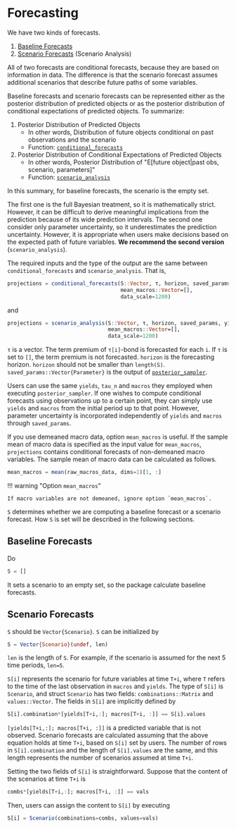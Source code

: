 # Forecasting

We have two kinds of forecasts.

1. [Baseline Forecasts](@ref)
2. [Scenario Forecasts](@ref) (Scenario Analysis)

All of two forecasts are conditional forecasts, because they are based on information in data. The difference is that the scenario forecast assumes additional scenarios that describe future paths of some variables.

Baseline forecasts and scenario forecasts can be represented either as the posterior distribution of predicted objects or as the posterior distribution of conditional expectations of predicted objects. To summarize:

1. Posterior Distribution of Predicted Objects
   - In other words, Distribution of future objects conditional on past observations and the scenario
   - Function: [`conditional_forecasts`](@ref)
2. Posterior Distribution of Conditional Expectations of Predicted Objects
   - In other words, Posterior Distribution of "E[future object|past obs, scenario, parameters]"
   - Function: [`scenario_analysis`](@ref)

In this summary, for baseline forecasts, the scenario is the empty set.

The first one is the full Bayesian treatment, so it is mathematically strict. However, it can be difficult to derive meaningful implications from the prediction because of its wide prediction intervals. The second one consider only parameter uncertainty, so it underestimates the prediction uncertainty. However, it is appropriate when users make decisions based on the expected path of future variables. **We recommend the second version** (`scenario_analysis`).

The required inputs and the type of the output are the same between `conditional_forecasts` and `scenario_analysis`. That is,

```julia
projections = conditional_forecasts(S::Vector, τ, horizon, saved_params, yields, macros, tau_n;
                                    mean_macros::Vector=[],
                                    data_scale=1200)
```

and

```julia
projections = scenario_analysis(S::Vector, τ, horizon, saved_params, yields, macros, tau_n;
                                mean_macros::Vector=[],
                                data_scale=1200)
```

`τ` is a vector. The term premium of `τ[i]`-bond is forecasted for each `i`. If `τ` is set to `[]`, the term premium is not forecasted. `horizon` is the forecasting horizon. `horizon` should not be smaller than `length(S)`. `saved_params::Vector{Parameter}` is the output of [`posterior_sampler`](https://econpreference.github.io/TermStructureModels.jl/dev/estimation/#Step-2.-Sampling-the-Posterior-Distribution-of-Parameters).

Users can use the same `yields`, `tau_n` and `macros` they employed when executing `posterior_sampler`. If one wishes to compute conditional forecasts using observations up to a certain point, they can simply use `yields` and `macros` from the initial period up to that point. However, parameter uncertainty is incorporated independently of `yields` and `macros` through `saved_params`.

If you use demeaned macro data, option `mean_macros` is useful. If the sample mean of macro data is specified as the input value for `mean_macros`, `projections` contains conditional forecasts of non-demeaned macro variables. The sample mean of macro data can be calculated as follows.

```julia
mean_macros = mean(raw_macros_data, dims=1)[1, :]
```

!!! warning "Option `mean_macros`"

    If macro variables are not demeaned, ignore option `mean_macros`.

`S` determines whether we are computing a baseline forecast or a scenario forecast. How `S` is set will be described in the following sections.

## Baseline Forecasts

Do

```julia
S = []
```

It sets a scenario to an empty set, so the package calculate baseline forecasts.

## Scenario Forecasts

`S` should be `Vector{Scenario}`. `S` can be initialized by

```julia
S = Vector{Scenario}(undef, len)
```

`len` is the length of `S`. For example, if the scenario is assumed for the next 5 time periods, `len=5`.

`S[i]` represents the scenario for future variables at time `T+i`, where `T` refers to the time of the last observation in `macros` and `yields`. The type of `S[i]` is `Scenario`, and struct `Scenario` has two fields: `combinations::Matrix` and `values::Vector`. The fields in `S[i]` are implicitly defined by

```julia
S[i].combination*[yields[T+i,:]; macros[T+i, :]] == S[i].values
```

`[yields[T+i,:]; macros[T+i, :]]` is a predicted variable that is not observed. Scenario forecasts are calculated assuming that the above equation holds at time `T+i`, based on `S[i]` set by users. The number of rows in `S[i].combination` and the length of `S[i].values` are the same, and this length represents the number of scenarios assumed at time `T+i`.

Setting the two fields of `S[i]` is straightforward. Suppose that the content of the scenarios at time `T+i` is

```julia
combs*[yields[T+i,:]; macros[T+i, :]] == vals
```

Then, users can assign the content to `S[i]` by executing

```julia
S[i] = Scenario(combinations=combs, values=vals)
```
